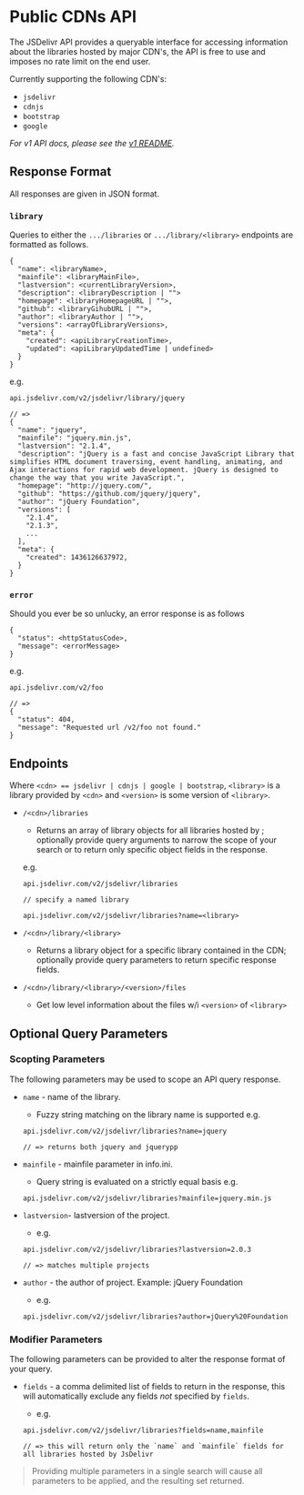 
# Public CDNs API

The JSDelivr API provides a queryable interface for accessing information about the libraries hosted by major CDN's,
the API is free to use and imposes no rate limit on the end user.

Currently supporting the following CDN's:

- `jsdelivr`
- `cdnjs`
- `bootstrap`
- `google`

*For v1 API docs, please see the [v1 README](v1README.md).*

## Response Format

All responses are given in JSON format.

### `library`

Queries to either the `.../libraries` or `.../library/<library>` endpoints are formatted as follows.

```
{
  "name": <libraryName>,
  "mainfile": <libraryMainFile>,
  "lastversion": <currentLibraryVersion>,
  "description": <libraryDescription | "">
  "homepage": <libraryHomepageURL | "">,
  "github": <libraryGihubURL | "">,
  "author": <libraryAuthor | "">,
  "versions": <arrayOfLibraryVersions>,
  "meta": {
    "created": <apiLibraryCreationTime>,
    "updated": <apiLibraryUpdatedTime | undefined>
  }
}
```

e.g.
```
api.jsdelivr.com/v2/jsdelivr/library/jquery

// =>
{
  "name": "jquery",
  "mainfile": "jquery.min.js",
  "lastversion": "2.1.4",
  "description": "jQuery is a fast and concise JavaScript Library that simplifies HTML document traversing, event handling, animating, and Ajax interactions for rapid web development. jQuery is designed to change the way that you write JavaScript.",
  "homepage": "http://jquery.com/",
  "github": "https://github.com/jquery/jquery",
  "author": "jQuery Foundation",
  "versions": [
    "2.1.4",
    "2.1.3",
    ...
  ],
  "meta": {
    "created": 1436126637972,
  }
}
```

### `error`

Should you ever be so unlucky, an error response is as follows

```
{
  "status": <httpStatusCode>,
  "message": <errorMessage>
}
```

e.g.

```
api.jsdelivr.com/v2/foo

// =>
{
  "status": 404,
  "message": "Requested url /v2/foo not found."
}
```

## Endpoints

Where `<cdn> == jsdelivr | cdnjs | google | bootstrap`,
`<library>` is a library provided by `<cdn>`
and `<version>` is some version of `<library>`.

- `/<cdn>/libraries`
  - Returns an array of library objects for all libraries hosted by <cdn>;
  optionally provide query arguments to narrow the scope of your search or to return only specific object fields in the response.

  e.g.

  ```
  api.jsdelivr.com/v2/jsdelivr/libraries

  // specify a named library

  api.jsdelivr.com/v2/jsdelivr/libraries?name=<library>
  ```

- `/<cdn>/library/<library>`
  - Returns a library object for a specific library contained in the CDN;
  optionally provide query parameters to return specific response fields.
- `/<cdn>/library/<library>/<version>/files`
  - Get low level information about the files w/i `<version>` of `<library>`

## Optional Query Parameters

### Scopting Parameters

The following parameters may be used to scope an API query response.

- `name` - name of the library.
  -  Fuzzy string matching on the library name is supported e.g.

  ```
  api.jsdelivr.com/v2/jsdelivr/libraries?name=jquery

  // => returns both jquery and jquerypp
  ```
- `mainfile` - mainfile parameter in info.ini.
  - Query string is evaluated on a strictly equal basis e.g.

  ```
  api.jsdelivr.com/v2/jsdelivr/libraries?mainfile=jquery.min.js
  ```
- `lastversion`- lastversion of the project.
  - e.g.

  ```
  api.jsdelivr.com/v2/jsdelivr/libraries?lastversion=2.0.3

  // => matches multiple projects
  ```
- `author` - the author of project. Example: jQuery Foundation
  - e.g.

  ```
  api.jsdelivr.com/v2/jsdelivr/libraries?author=jQuery%20Foundation
  ```

### Modifier Parameters

The following parameters can be provided to alter the response format of your query.

- `fields` - a comma delimited list of fields to return in the response,
  this will automatically exclude any fields *not* specified by `fields`.
  - e.g.

  ```
  api.jsdelivr.com/v2/jsdelivr/libraries?fields=name,mainfile

  // => this will return only the `name` and `mainfile` fields for all libraries hosted by JsDelivr
  ```
  
> Providing multiple parameters in a single search will cause all parameters to be applied, and the resulting set returned.
